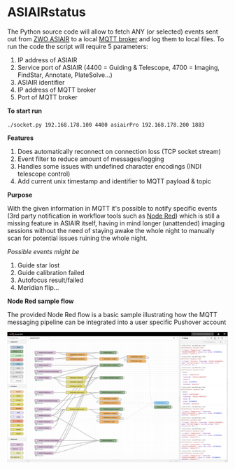 # ASIAIRstatus

The Python source code will allow to fetch ANY (or selected) events sent out from [ZWO ASIAIR](https://astronomy-imaging-camera.com/product-category/asiair) to a local [MQTT broker](https://mosquitto.org) and log them to local files. To run the code the script will require 5 parameters:
1. IP address of ASIAIR
2. Service port of ASIAIR (4400 = Guiding & Telescope, 4700 = Imaging, FindStar, Annotate, PlateSolve...)
3. ASIAIR identifier
4. IP address of MQTT broker
5. Port of MQTT broker

**To start run**

`./socket.py 192.168.178.100 4400 asiairPro 192.168.178.200 1883`

**Features**
1. Does automatically reconnect on connection loss (TCP socket stream)
2. Event filter to reduce amount of messages/logging
3. Handles some issues with undefined character encodings (INDI telescope control)
4. Add current unix timestamp and identifier to MQTT payload & topic

**Purpose**

With the given information in MQTT it's possible to notify specific events (3rd party notification in workflow tools such as [Node Red](https://nodered.org)) which is still a missing feature in ASIAIR itself, having in mind longer (unattended) imaging sessions without the need of staying awake the whole night to manually scan for potential issues ruining the whole night.

*Possible events might be*
1. Guide star lost
2. Guide calibration failed
3. Autofocus result/failed
4. Meridian flip...

**Node Red sample flow**

The provided Node Red flow is a basic sample illustrating how the MQTT messaging pipeline can be integrated into a user specific Pushover account

![Node Red sample flow](/node-red/node_red.png)
